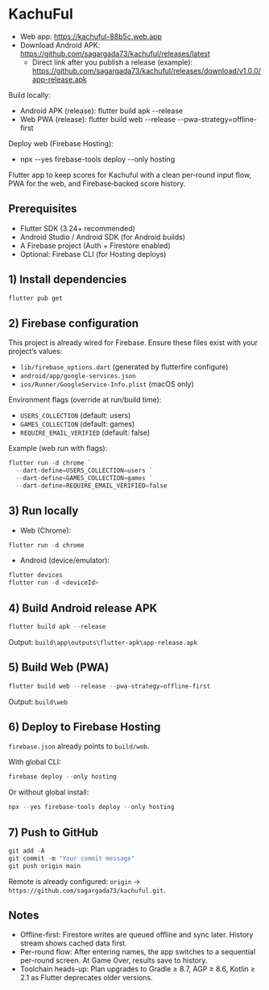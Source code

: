 # KachuFul

- Web app: https://kachuful-88b5c.web.app
- Download Android APK: https://github.com/sagargada73/kachuful/releases/latest
  - Direct link after you publish a release (example): https://github.com/sagargada73/kachuful/releases/download/v1.0.0/app-release.apk

Build locally:
- Android APK (release): flutter build apk --release
- Web PWA (release): flutter build web --release --pwa-strategy=offline-first

Deploy web (Firebase Hosting):
- npx --yes firebase-tools deploy --only hosting

Flutter app to keep scores for Kachuful with a clean per‑round input flow, PWA for the web, and Firebase‑backed score history.

## Prerequisites

- Flutter SDK (3.24+ recommended)
- Android Studio / Android SDK (for Android builds)
- A Firebase project (Auth + Firestore enabled)
- Optional: Firebase CLI (for Hosting deploys)

## 1) Install dependencies

```powershell
flutter pub get
```

## 2) Firebase configuration

This project is already wired for Firebase. Ensure these files exist with your project’s values:

- `lib/firebase_options.dart` (generated by flutterfire configure)
- `android/app/google-services.json`
- `ios/Runner/GoogleService-Info.plist` (macOS only)

Environment flags (override at run/build time):

- `USERS_COLLECTION` (default: users)
- `GAMES_COLLECTION` (default: games)
- `REQUIRE_EMAIL_VERIFIED` (default: false)

Example (web run with flags):

```powershell
flutter run -d chrome `
  --dart-define=USERS_COLLECTION=users `
  --dart-define=GAMES_COLLECTION=games `
  --dart-define=REQUIRE_EMAIL_VERIFIED=false
```

## 3) Run locally

- Web (Chrome):

```powershell
flutter run -d chrome
```

- Android (device/emulator):

```powershell
flutter devices
flutter run -d <deviceId>
```

## 4) Build Android release APK

```powershell
flutter build apk --release
```

Output: `build\app\outputs\flutter-apk\app-release.apk`

## 5) Build Web (PWA)

```powershell
flutter build web --release --pwa-strategy=offline-first
```

Output: `build\web`

## 6) Deploy to Firebase Hosting

`firebase.json` already points to `build/web`.

With global CLI:

```powershell
firebase deploy --only hosting
```

Or without global install:

```powershell
npx --yes firebase-tools deploy --only hosting
```

## 7) Push to GitHub

```powershell
git add -A
git commit -m "Your commit message"
git push origin main
```

Remote is already configured: `origin` → `https://github.com/sagargada73/kachuful.git`.

## Notes

- Offline-first: Firestore writes are queued offline and sync later. History stream shows cached data first.
- Per-round flow: After entering names, the app switches to a sequential per-round screen. At Game Over, results save to history.
- Toolchain heads-up: Plan upgrades to Gradle ≥ 8.7, AGP ≥ 8.6, Kotlin ≥ 2.1 as Flutter deprecates older versions.
